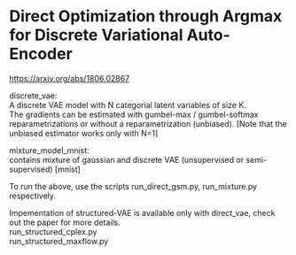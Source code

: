# Direct Optimization through Argmax for Discrete Variational Auto-Encoder 
https://arxiv.org/abs/1806.02867


discrete_vae: <br /> 
A discrete VAE model with N categorial latent variables of size K. <br />
The gradients can be estimated with gumbel-max / gumbel-softmax reparametrizations or without a reparametrization (unbiased).
[Note that the unbiased estimator works only with N=1]<br />


mixture_model_mnist: <br />
contains mixture of gaussian and discrete VAE (unsupervised or semi-supervised) [mnist] <br />

To run the above, use the scripts run_direct_gsm.py, run_mixture.py respectively. <br />

Impementation of structured-VAE is available only with direct_vae, check out the paper for more details. <br />
run_structured_cplex.py <br />
run_structured_maxflow.py 

